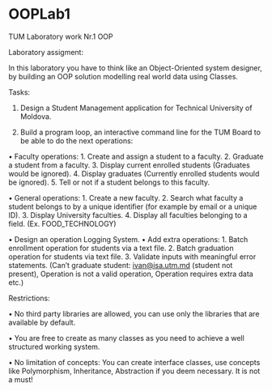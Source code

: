 # OOPLab1
TUM Laboratory work Nr.1 OOP 

Laboratory assigment: 

In this laboratory you have to think like an Object-Oriented system designer, by building an OOP solution modelling real world data using Classes.

Tasks: 

1. Design a Student Management application for Technical University of Moldova.

2. Build a program loop, an interactive command line for the TUM Board to be able to do the next operations:

• Faculty operations:
    1. Create and assign a student to a faculty.
    2. Graduate a student from a faculty.
    3. Display current enrolled students (Graduates would be ignored). 
    4. Display graduates (Currently enrolled students would be ignored). 
    5. Tell or not if a student belongs to this faculty.

• General operations:
    1. Create a new faculty.
    2. Search what faculty a student belongs to by a unique identifier (for example by email or a unique ID).
    3. Display University faculties.
    4. Display all faculties belonging to a field. (Ex. FOOD_TECHNOLOGY)

• Design an operation Logging System. • Add extra operations:
    1. Batch enrollment operation for students via a text file.
    2. Batch graduation operation for students via text file.
    3. Validate inputs with meaningful error statements. (Can’t graduate student: ivan@isa.utm.md (student not present), Operation <operation> is not a valid operation, Operation requires extra data etc.)



Restrictions: 

• No third party libraries are allowed, you can use only the libraries that are
available by default.

• You are free to create as many classes as you need to achieve a well structured working system.

• No limitation of concepts: You can create interface classes, use concepts like Polymorphism, Inheritance, Abstraction if you deem necessary. It is not a must!